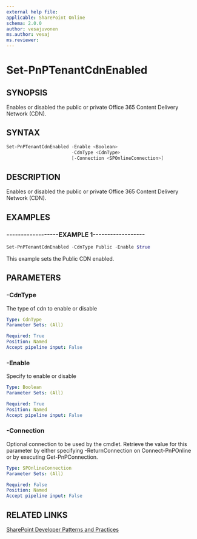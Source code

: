 ```yaml
---
external help file:
applicable: SharePoint Online
schema: 2.0.0
author: vesajuvonen
ms.author: vesaj
ms.reviewer:
---
```

# Set-PnPTenantCdnEnabled

## SYNOPSIS
Enables or disabled the public or private Office 365 Content Delivery Network (CDN).

## SYNTAX 

```powershell
Set-PnPTenantCdnEnabled -Enable <Boolean>
                        -CdnType <CdnType>
                        [-Connection <SPOnlineConnection>]
```

## DESCRIPTION
Enables or disabled the public or private Office 365 Content Delivery Network (CDN).

## EXAMPLES

### ------------------EXAMPLE 1------------------
```powershell
Set-PnPTenantCdnEnabled -CdnType Public -Enable $true
```

This example sets the Public CDN enabled.

## PARAMETERS

### -CdnType
The type of cdn to enable or disable

```yaml
Type: CdnType
Parameter Sets: (All)

Required: True
Position: Named
Accept pipeline input: False
```

### -Enable
Specify to enable or disable

```yaml
Type: Boolean
Parameter Sets: (All)

Required: True
Position: Named
Accept pipeline input: False
```

### -Connection
Optional connection to be used by the cmdlet. Retrieve the value for this parameter by either specifying -ReturnConnection on Connect-PnPOnline or by executing Get-PnPConnection.

```yaml
Type: SPOnlineConnection
Parameter Sets: (All)

Required: False
Position: Named
Accept pipeline input: False
```

## RELATED LINKS

[SharePoint Developer Patterns and Practices](https://aka.ms/sppnp)
